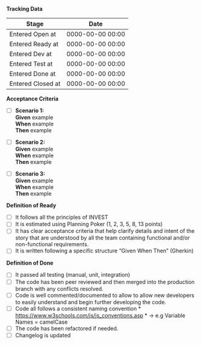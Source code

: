 **Tracking Data**

| Stage | Date |
| ------ | ------ |
| Entered Open at | 0000-00-00 00:00 |
| Entered Ready at | 0000-00-00 00:00 |
| Entered Dev at | 0000-00-00 00:00 |
| Entered Test at | 0000-00-00 00:00 |
| Entered Done at | 0000-00-00 00:00 |
| Entered Closed at | 0000-00-00 00:00 |

**Acceptance Criteria**

- [ ] **Scenario 1:** \
**Given** example \
**When** example\
**Then** example

- [ ] **Scenario 2:** \
**Given** example\
**When** example\
**Then** example

- [ ] **Scenario 3:** \
**Given** example\
**When** example\
**Then** example

**Definition of Ready**
- [ ] It follows all the principles of INVEST
- [ ] It is estimated using Planning Poker (1, 2, 3, 5, 8, 13 points)
- [ ] It has clear acceptance criteria that help clarify details and intent of the story that are understood by all the team containing functional and/or non-functional requirements.
- [ ] It is written following a specific structure “Given When Then” (Gherkin)

**Definition of Done**
- [ ] It passed all  testing (manual, unit, integration)
- [ ] The code has been peer reviewed and then merged into the production branch with any conflicts resolved. 
- [ ] Code is well commented/documented to allow to allow new developers to easily understand and begin further developing the code.
- [ ] Code all follows a consistent naming convention *  https://www.w3schools.com/js/js_conventions.asp * ->  e.g Variable Names = camelCase
- [ ] The code has been refactored if needed.
- [ ] Changelog is updated
